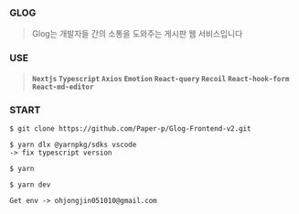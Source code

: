 ### **GLOG**
> Glog는 개발자들 간의 소통을 도와주는 게시판 웹 서비스입니다

### **USE**
> **`Nextjs` `Typescript` `Axios` `Emotion` `React-query` `Recoil` `React-hook-form` `React-md-editor`**

### **START**

```
$ git clone https://github.com/Paper-p/Glog-Frontend-v2.git

$ yarn dlx @yarnpkg/sdks vscode
-> fix typescript version

$ yarn

$ yarn dev

Get env -> ohjongjin051010@gmail.com
```
